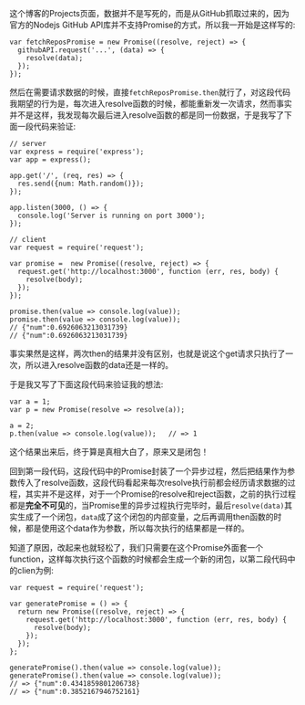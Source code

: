 这个博客的Projects页面，数据并不是写死的，而是从GitHub抓取过来的，因为官方的Nodejs GitHub API库并不支持Promise的方式，所以我一开始是这样写的:

    var fetchReposPromise = new Promise((resolve, reject) => {
      githubAPI.request('...', (data) => {
        resolve(data);
      });
    });

然后在需要请求数据的时候，直接`fetchReposPromise.then`就行了，对这段代码我期望的行为是，每次进入resolve函数的时候，都能重新发一次请求，然而事实并不是这样，我发现每次最后进入resolve函数的都是同一份数据，于是我写了下面一段代码来验证:

    // server
    var express = require('express');
    var app = express();

    app.get('/', (req, res) => {
      res.send({num: Math.random()});
    });

    app.listen(3000, () => {
      console.log('Server is running on port 3000');
    });

    // client
    var request = require('request');

    var promise =  new Promise((resolve, reject) => {
      request.get('http://localhost:3000', function (err, res, body) {
        resolve(body);
      });
    });

    promise.then(value => console.log(value));
    promise.then(value => console.log(value));
    // {"num":0.6926063213031739}
    // {"num":0.6926063213031739}

事实果然是这样，两次then的结果并没有区别，也就是说这个get请求只执行了一次，所以进入resolve函数的data还是一样的。

于是我又写了下面这段代码来验证我的想法:

    var a = 1;
    var p = new Promise(resolve => resolve(a));

    a = 2;
    p.then(value => console.log(value));   // => 1

这个结果出来后，终于算是真相大白了，原来又是闭包！

回到第一段代码，这段代码中的Promise封装了一个异步过程，然后把结果作为参数传入了resolve函数，这段代码看起来每次resolve执行前都会经历请求数据的过程，其实并不是这样，对于一个Promise的resolve和reject函数，之前的执行过程都是**完全不可见**的，当Promise里的异步过程执行完毕时，最后`resolve(data)`其实生成了一个闭包，`data`成了这个闭包的内部变量，之后再调用then函数的时候，都是使用这个data作为参数，所以每次执行的结果都是一样的。

知道了原因，改起来也就轻松了，我们只需要在这个Promise外面套一个function，这样每次执行这个函数的时候都会生成一个新的闭包，以第二段代码中的clien为例:

    var request = require('request');

    var generatePromise = () => {
      return new Promise((resolve, reject) => {
        request.get('http://localhost:3000', function (err, res, body) {
          resolve(body);
        });
      });
    };

    generatePromise().then(value => console.log(value));
    generatePromise().then(value => console.log(value));
    // => {"num":0.4341859801206738}
    // => {"num":0.3852167946752161}